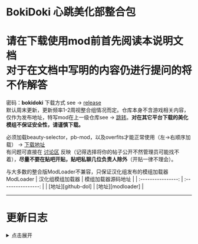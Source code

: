 # BokiDoki 心跳美化部整合包

# 请在下载使用mod前首先阅读本说明文档<br>对于在文档中写明的内容仍进行提问的将不作解答

</div>

密码：**bokidoki**
下载方式 see -> [release](https://github.com/BokiDoki-Beautification-Department/BokiDoki/releases/latest) <br>
默认周末更新，更新频率1-2周视整合组情况而定。仓库本身不含游戏相关内容，仅作为发布地址，特写mod在上一级仓库see -> [跳转](https://github.com/orgs/BokiDoki-Beautification-Department/repositories)。**对在其它平台下载的美化模组不保证安全性，请谨慎下载。**

必须加载beauty-selector，pb-mod，以及overfits才能正常使用（左→右顺序加载） -> [下载地址](https://github.com/BokiDoki-Beautification-Department/Meow) <br>
有问题可直接在 [讨论区](https://github.com/orgs/BokiDoki-Beautification-Department/discussions) 反映（记得选择将你的帖子公开不然管理员可能找不着），**尽量不要在贴吧开贴，贴吧私聊几位负责人除外**（开贴一律不理会）。

与大多数的整合版ModLoader不兼容，只保证汉化组发布的模组加载器ModLoader
|     汉化组模组加载器     | 模组加载器源码地址 |
| :----------------: | :----------------: |
| [地址][github-dol] | [地址][modloader]  |

---

# 更新日志
<details>
<summary>点击展开</summary>
> 2023.11.15 - v1.1.0 - 修复v1.0.0的bug，补充icon，添加对mod导入顺序的错误处理<br>
> 2023.11.14 - v1.0.0
</details>
